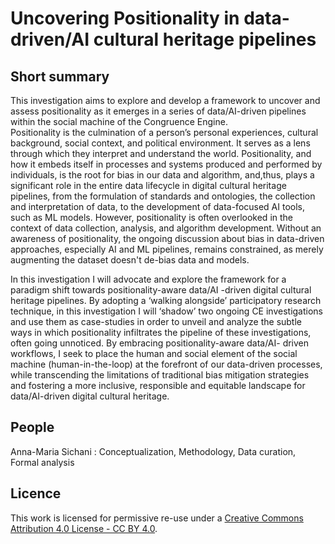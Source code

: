 # Uncovering Positionality in data-driven/AI cultural heritage pipelines 

## Short summary
This investigation aims to explore and develop a framework to uncover and assess positionality as it emerges in a series of data/AI-driven pipelines within the social machine of the Congruence Engine.  
Positionality is the culmination of a person’s personal experiences, cultural background, social context, and political environment. It serves as a lens through which they interpret and understand the world. Positionality, and how it embeds itself in processes and systems produced and performed by individuals, is the root for bias in our data and algorithm, and,thus, plays a significant role in the entire data lifecycle in digital cultural heritage pipelines, from the formulation of standards and ontologies, the collection and interpretation of data, to the development of data-focused AI tools, such as ML models. However, positionality is often overlooked in the context of data collection, analysis, and algorithm development. Without an awareness of positionality, the ongoing discussion about bias in data-driven approaches, especially AI and ML pipelines, remains constrained, as merely augmenting the dataset doesn't de-bias data and models.


In this investigation I will advocate and explore the framework for a paradigm shift towards positionality-aware data/AI -driven digital cultural heritage pipelines. By adopting a ‘walking alongside’ participatory research technique, in this investigation I will ‘shadow’ two ongoing CE investigations and use them as case-studies in order to unveil and analyze the subtle ways in which positionality infiltrates the pipeline of these investigations, often going unnoticed. By embracing positionality-aware data/AI- driven workflows, I seek to place the human and social element of the social machine (human-in-the-loop) at the forefront of our data-driven processes, while transcending the limitations of traditional bias mitigation strategies and fostering a more inclusive, responsible and equitable landscape for data/AI-driven digital cultural heritage.

## People 

Anna-Maria Sichani : Conceptualization, Methodology, Data curation, Formal analysis



## Licence 
This work is licensed for permissive re-use under a [Creative Commons Attribution 4.0 License - CC BY 4.0](https://creativecommons.org/licenses/by/4.0/).


 
